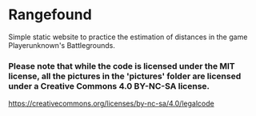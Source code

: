 # Rangefound

Simple static website to practice the estimation of distances in the game
Playerunknown's Battlegrounds.

### Please note that while the code is licensed under the MIT license, all the pictures in the 'pictures' folder are licensed under a Creative Commons 4.0 BY-NC-SA license.
https://creativecommons.org/licenses/by-nc-sa/4.0/legalcode
